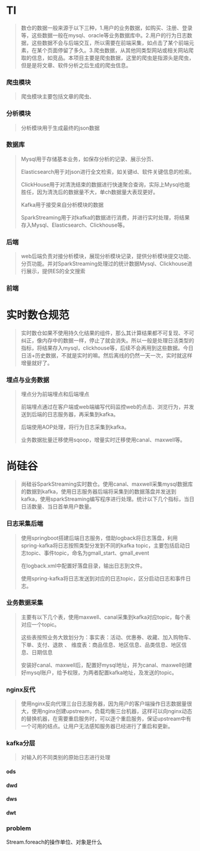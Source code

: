 # TI

>数仓的数据一般来源于以下三种，1.用户的业务数据，如购买、注册、登录等，这些数据一般在mysql、oracle等业务数据库中。2.用户的行为日志数据，这些数据不会与后端交互，所以需要在前端采集，如点击了某个前端元素，在某个页面停留了多久。3.爬虫数据，从其他同类型网站或相关网站爬取的信息，如竞品。本项目主要是爬虫数据，这里的爬虫是指源头是爬虫，但是是将文章、软件分析之后生成的爬虫信息。

### 爬虫模块

>爬虫模块主要包括文章的爬虫、

### 分析模块

>分析模块用于生成最终的json数据

### 数据库

>Mysql用于存储基本业务，如保存分析的记录、展示分页、
>
>Elasticsearch用于对json进行全文检索，如关键id、软件关键信息的检索。
>
>ClickHouse用于对清洗结束的数据进行快速聚合查询，实际上Mysql也能胜任，因为清洗后的数据量不大，单ch数据量大表现更好。
>
>Kafka用于接受来自分析模块的数据
>
>SparkStreaming用于对kafka的数据进行消费，并进行实时处理，将结果存入Mysql、Elasticsearch、Clickhouse等。

### 后端

>web后端负责对接分析模块，展现分析模块记录，提供分析模块提交功能、分页功能。并对SparkStreaming处理过的统计数据Mysql、Clickhouse进行展示，提供ES的全文搜索

### 前端

# 实时数仓规范

>实时数仓如果不使用持久化结果的组件，那么其计算结果都不可复现、不可纠正，像内存中的数据一样，停止了就会消失。所以一般是处理日活类型的指标，将结果存入mysql，clickhouse等，后续不会再用到这些数据。今日日活+历史数据，不就是实时的嘛。然后离线的仍然一天一次，实时就这样增量就好了。

### 埋点与业务数据

>埋点分为前端埋点和后端埋点
>
>前端埋点通过在客户端或web端编写代码监控web的点击、浏览行为，并发送到后端的日志服务器，再采集到kafka。
>
>后端使用AOP处理，将行为日志采集到kafka。
>
>业务数据批量迁移使用sqoop，增量实时迁移使用canal、maxwell等。

# 尚硅谷

>尚硅谷SparkStreaming实时数仓。使用canal、maxwell采集mysql数据库的数据到kafka，使用日志服务器后端将采集到的数据落盘并发送到kafka，使用sparkStreaming编写程序进行处理。统计以下几个指标，当日日活数量、当日首单用户数量。

### 日志采集后端

>使用springboot搭建后端日志服务，借助logback将日志落盘，利用spring-kafka将日志按照类型分发到不同的kafka topic，主要包括启动日志topic、事件topic，命名为gmall_start、gmall_event
>
>在logback.xml中配置好落盘目录，输出日志到文件。
>
>使用spring-kafka将日志发送到对应的日志topic，区分启动日志和事件日志。

### 业务数据采集

>主要有以下几个表，使用maxwell、canal采集到kafka对应topic，每个表对应一个topic。
>
>这些表按照业务大致划分为：事实表：活动、优惠券、收藏、加入购物车、下单、支付、退款 、  维度表：商品信息、地区信息、品类信息、地区信息、日期信息
>
>安装好canal、maxwell后，配置好mysql地址，并为canal、maxwell创建好mysql账户，给予权限，为两者配置kafka地址，及发送的topic。

### nginx反代

>使用nginx反向代理三台日志服务器，因为用户的客户端操作日志数据量很大，使用nginx创建upstream，负载均衡三台机器，这样可以向nginx动态的替换机器，在需要重启服务时，可以逐个重启服务，保证upstream中有一个可用的结点。让用户无法感知服务器已经进行了重启和更新。

### kafka分层

>对输入的不同类别的原始日志进行处理

#### ods

#### dwd

#### dws

#### dwt



### problem

Stream.foreach的操作单位、对象是什么
